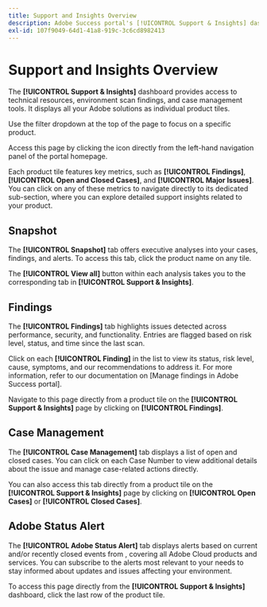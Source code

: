 ```yaml
---
title: Support and Insights Overview
description: Adobe Success portal's [!UICONTROL Support & Insights] dashboard provides access to technical resources, environment scan findings, and case management tools.
exl-id: 107f9049-64d1-41a8-919c-3c6cd8982413
---
```

# Support and Insights Overview

The **[!UICONTROL Support & Insights]** dashboard provides access to technical resources, environment scan findings, and case management tools. It displays all your Adobe solutions as individual product tiles.

Use the filter dropdown at the top of the page to focus on a specific product.

Access this page by clicking the icon directly from the left-hand navigation panel of the portal homepage.

Each product tile features key metrics, such as **[!UICONTROL Findings]**, **[!UICONTROL Open and Closed Cases]**, and **[!UICONTROL Major Issues]**. You can click on any of these metrics to navigate directly to its dedicated sub-section, where you can explore detailed support insights related to your product. 

## Snapshot

The **[!UICONTROL Snapshot]** tab offers executive analyses into your cases, findings, and alerts. To access this tab, click the product name on any tile. 

The **[!UICONTROL View all]** button within each analysis takes you to the corresponding tab in **[!UICONTROL Support & Insights]**.

## Findings

The **[!UICONTROL Findings]** tab highlights issues detected across performance, security, and functionality. Entries are flagged based on risk level, status, and time since the last scan. 

Click on each **[!UICONTROL Finding]** in the list to view its status, risk level, cause, symptoms, and our recommendations to address it. For more information, refer to our documentation on [Manage findings in Adobe Success portal].

Navigate to this page directly from a product tile on the **[!UICONTROL Support & Insights]** page by clicking on **[!UICONTROL Findings]**. 

## Case Management

The **[!UICONTROL Case Management]** tab displays a list of open and closed cases. You can click on each Case Number to view additional details about the issue and manage case-related actions directly.  

You can also access this tab directly from a product tile on the **[!UICONTROL Support & Insights]** page by clicking on **[!UICONTROL Open Cases]** or **[!UICONTROL Closed Cases]**.

## Adobe Status Alert

The **[!UICONTROL Adobe Status Alert]** tab displays alerts based on current and/or recently closed events from , covering all Adobe Cloud products and services. You can subscribe to the alerts most relevant to your needs to stay informed about updates and issues affecting your environment.

To access this page directly from the **[!UICONTROL Support & Insights]** dashboard, click the last row of the product tile.
